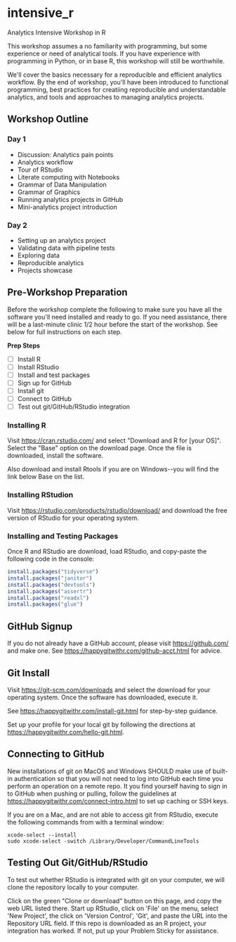 # intensive_r
Analytics Intensive Workshop in R

This workshop assumes a no familiarity with programming, but some experience or need of analytical tools. If you have experience with programming in Python, or in base R, this workshop will still be worthwhile.

We'll cover the basics necessary for a reproducible and efficient analytics workflow. By the end of workshop, you'll have been introduced to functional programming, best practices for creatiing reproducible and understandable analytics, and tools and approaches to managing analytics projects. 

## Workshop Outline

### Day 1

- Discussion: Analytics pain points
- Analytics workflow
- Tour of RStudio 
- Literate computing with Notebooks
- Grammar of Data Manipulation
- Grammar of Graphics
- Running analytics projects in GitHub
- Mini-analytics project introduction

### Day 2
- Setting up an analytics project
- Validating data with pipeline tests
- Exploring data
- Reproducible analytics
- Projects showcase

## Pre-Workshop Preparation

Before the workshop complete the following to make sure you have all the software you'll need installed and ready to go. If you need assistance, there will be a last-minute clinic 1/2 hour before the start of the workshop. See below for full instructions on each step.

**Prep Steps**

- [ ] Install R
- [ ] Install RStudio
- [ ] Install and test packages 
- [ ] Sign up for GitHub
- [ ] Install git
- [ ] Connect to GitHub
- [ ] Test out git/GitHub/RStudio integration

### Installing R

Visit https://cran.rstudio.com/ and select "Download and R for [your OS]". Select the "Base" option on the download page.  Once the file is downloaded, install the software.   

Also download and install Rtools if you are on Windows--you will find the link below Base on the list.


### Installing RStudion

Visit https://rstudio.com/products/rstudio/download/ and download the free version of RStudio for your operating system. 

### Installing and Testing Packages

Once R and RStudio are download, load RStudio, and copy-paste the following code in the console:

```r
install.packages("tidyverse")
install.packages("janitor")
install.packages("devtools")
install.packages("assertr")
install.packages("readxl")
install.packages("glue")
```

## GitHub Signup

If you do not already have a GitHub account, please visit https://github.com/ and make one. See https://happygitwithr.com/github-acct.html for advice. 


##  Git Install

Visit https://git-scm.com/downloads and select the download for your operating system. Once the software has downloaded, execute it. 

See https://happygitwithr.com/install-git.html for step-by-step guidance. 

Set up your profile for your local git by following the directions at https://happygitwithr.com/hello-git.html. 

## Connecting to GitHub

New installations of git on MacOS and Windows SHOULD make use of built-in authentication so that you will not need to log into GitHub each time you perform an operation on a remote repo. It you find yourself having to sign in to GitHub when pushing or pulling, follow the guidelines at https://happygitwithr.com/connect-intro.html to set up caching or SSH keys. 

If you are on a Mac, and are not able to access git from RStudio, execute the following commands from with a terminal window:

```
xcode-select --install  
sudo xcode-select -switch /Library/Developer/CommandLineTools
```

## Testing Out Git/GitHub/RStudio

To test out whether RStudio is integrated with git on your computer, we will clone the repository locally to your computer. 

Click on the green "Clone or download" button on this page, and copy the web URL listed there. Start up RStudio, click on 'File' on the menu, select 'New Project', the click on 'Version Control', 'Git', and paste the URL into the Repository URL field. If this repo is downloaded as an R project, your integration has worked. If not, put up your Problem Sticky for assistance. 

